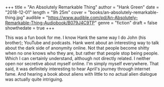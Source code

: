 +++
title = "An Absolutely Remarkable Thing"
author = "Hank Green"
date = "2018-12-01"
length = "9h 25m"
cover = "books/an-absolutely-remarkable-thing.jpg"
audible = "https://www.audible.com/pd/An-Absolutely-Remarkable-Thing-Audiobook/B079J4C9TP"
genre = "fiction"
draft = false
showthedate = true
+++

This was a fun book for me. I know Hank the same way I do John (his brother); YouTube and podcasts. Hank went about an interesting way to talk about the dark side of anonymity online. Not that people become shitty when no one knows who they are, but rather that people stop being people. Which I can certainly understand, although not directly related. I neither open nor secretive about myself online. I'm simply myself everywhere. That said, it was definitely interesting to hear April's journey through internet fame. And hearing a book about aliens with little to no actual alien dialogue was actually quite intriguing.